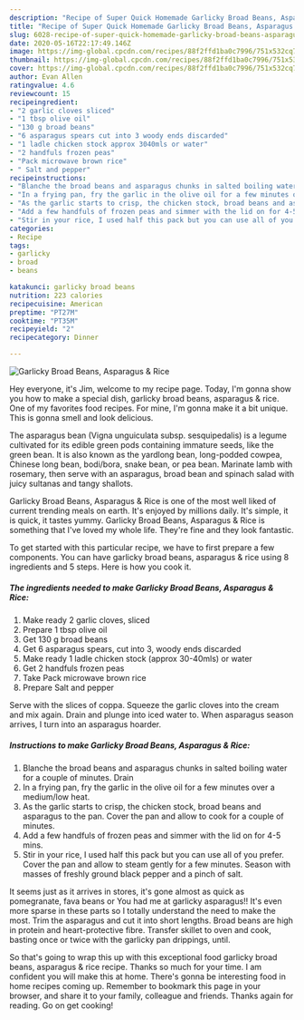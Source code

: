 ```yaml
---
description: "Recipe of Super Quick Homemade Garlicky Broad Beans, Asparagus &amp;amp; Rice"
title: "Recipe of Super Quick Homemade Garlicky Broad Beans, Asparagus &amp;amp; Rice"
slug: 6028-recipe-of-super-quick-homemade-garlicky-broad-beans-asparagus-and-amp-rice
date: 2020-05-16T22:17:49.146Z
image: https://img-global.cpcdn.com/recipes/88f2ffd1ba0c7996/751x532cq70/garlicky-broad-beans-asparagus-rice-recipe-main-photo.jpg
thumbnail: https://img-global.cpcdn.com/recipes/88f2ffd1ba0c7996/751x532cq70/garlicky-broad-beans-asparagus-rice-recipe-main-photo.jpg
cover: https://img-global.cpcdn.com/recipes/88f2ffd1ba0c7996/751x532cq70/garlicky-broad-beans-asparagus-rice-recipe-main-photo.jpg
author: Evan Allen
ratingvalue: 4.6
reviewcount: 15
recipeingredient:
- "2 garlic cloves sliced"
- "1 tbsp olive oil"
- "130 g broad beans"
- "6 asparagus spears cut into 3 woody ends discarded"
- "1 ladle chicken stock approx 3040mls or water"
- "2 handfuls frozen peas"
- "Pack microwave brown rice"
- " Salt and pepper"
recipeinstructions:
- "Blanche the broad beans and asparagus chunks in salted boiling water for a couple of minutes. Drain"
- "In a frying pan, fry the garlic in the olive oil for a few minutes over a medium/low heat."
- "As the garlic starts to crisp, the chicken stock, broad beans and asparagus to the pan. Cover the pan and allow to cook for a couple of minutes."
- "Add a few handfuls of frozen peas and simmer with the lid on for 4-5 mins."
- "Stir in your rice, I used half this pack but you can use all of you prefer. Cover the pan and allow to steam gently for a few minutes. Season with masses of freshly ground black pepper and a pinch of salt."
categories:
- Recipe
tags:
- garlicky
- broad
- beans

katakunci: garlicky broad beans 
nutrition: 223 calories
recipecuisine: American
preptime: "PT27M"
cooktime: "PT35M"
recipeyield: "2"
recipecategory: Dinner

---
```



![Garlicky Broad Beans, Asparagus &amp; Rice](https://img-global.cpcdn.com/recipes/88f2ffd1ba0c7996/751x532cq70/garlicky-broad-beans-asparagus-rice-recipe-main-photo.jpg)

Hey everyone, it's Jim, welcome to my recipe page. Today, I'm gonna show you how to make a special dish, garlicky broad beans, asparagus &amp; rice. One of my favorites food recipes. For mine, I'm gonna make it a bit unique. This is gonna smell and look delicious.

The asparagus bean (Vigna unguiculata subsp. sesquipedalis) is a legume cultivated for its edible green pods containing immature seeds, like the green bean. It is also known as the yardlong bean, long-podded cowpea, Chinese long bean, bodi/bora, snake bean, or pea bean. Marinate lamb with rosemary, then serve with an asparagus, broad bean and spinach salad with juicy sultanas and tangy shallots.

Garlicky Broad Beans, Asparagus &amp; Rice is one of the most well liked of current trending meals on earth. It's enjoyed by millions daily. It's simple, it is quick, it tastes yummy. Garlicky Broad Beans, Asparagus &amp; Rice is something that I've loved my whole life. They're fine and they look fantastic.


To get started with this particular recipe, we have to first prepare a few components. You can have garlicky broad beans, asparagus &amp; rice using 8 ingredients and 5 steps. Here is how you cook it.

<!--inarticleads1-->

##### The ingredients needed to make Garlicky Broad Beans, Asparagus &amp; Rice:

1. Make ready 2 garlic cloves, sliced
1. Prepare 1 tbsp olive oil
1. Get 130 g broad beans
1. Get 6 asparagus spears, cut into 3, woody ends discarded
1. Make ready 1 ladle chicken stock (approx 30-40mls) or water
1. Get 2 handfuls frozen peas
1. Take Pack microwave brown rice
1. Prepare  Salt and pepper


Serve with the slices of coppa. Squeeze the garlic cloves into the cream and mix again. Drain and plunge into iced water to. When asparagus season arrives, I turn into an asparagus hoarder. 

<!--inarticleads2-->

##### Instructions to make Garlicky Broad Beans, Asparagus &amp; Rice:

1. Blanche the broad beans and asparagus chunks in salted boiling water for a couple of minutes. Drain
1. In a frying pan, fry the garlic in the olive oil for a few minutes over a medium/low heat.
1. As the garlic starts to crisp, the chicken stock, broad beans and asparagus to the pan. Cover the pan and allow to cook for a couple of minutes.
1. Add a few handfuls of frozen peas and simmer with the lid on for 4-5 mins.
1. Stir in your rice, I used half this pack but you can use all of you prefer. Cover the pan and allow to steam gently for a few minutes. Season with masses of freshly ground black pepper and a pinch of salt.


It seems just as it arrives in stores, it&#39;s gone almost as quick as pomegranate, fava beans or You had me at garlicky asparagus!! It&#39;s even more sparse in these parts so I totally understand the need to make the most. Trim the asparagus and cut it into short lengths. Broad beans are high in protein and heart-protective fibre. Transfer skillet to oven and cook, basting once or twice with the garlicky pan drippings, until. 

So that's going to wrap this up with this exceptional food garlicky broad beans, asparagus &amp; rice recipe. Thanks so much for your time. I am confident you will make this at home. There's gonna be interesting food in home recipes coming up. Remember to bookmark this page in your browser, and share it to your family, colleague and friends. Thanks again for reading. Go on get cooking!
